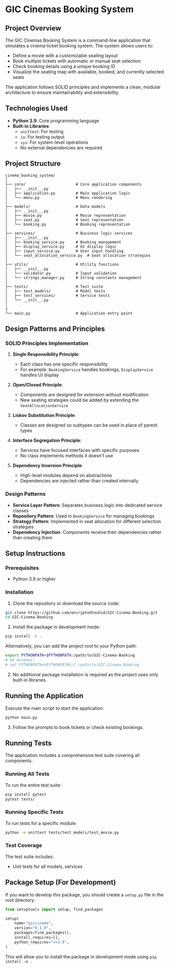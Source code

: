 # GIC Cinemas Booking System

## Project Overview

The GIC Cinemas Booking System is a command-line application that simulates a cinema ticket booking system. The system allows users to:

- Define a movie with a customizable seating layout
- Book multiple tickets with automatic or manual seat selection
- Check booking details using a unique booking ID
- Visualize the seating map with available, booked, and currently selected seats

The application follows SOLID principles and implements a clean, modular architecture to ensure maintainability and extensibility.

## Technologies Used

- **Python 3.9**: Core programming language
- **Built-in Libraries**:
  - `unittest`: For testing
  - `io`: For testing output
  - `sys`: For system-level operations
  - No external dependencies are required

## Project Structure

```
cinema_booking_system/
│
├── core/                      # Core application components
│   ├── __init__.py
│   ├── application.py         # Main application logic
│   └── menu.py                # Menu rendering
│
├── models/                    # Data models
│   ├── __init__.py
│   ├── movie.py               # Movie representation
│   ├── seat.py                # Seat representation
│   └── booking.py             # Booking representation
│
├── services/                  # Business logic services
│   ├── __init__.py
│   ├── booking_service.py     # Booking management
│   ├── display_service.py     # UI display logic
│   ├── input_service.py       # User input handling
│   └── seat_allocation_service.py  # Seat allocation strategies
│
├── utils/                     # Utility functions
│   ├── __init__.py
│   └── validator.py           # Input validation
│   └── strings_manager.py     # String constants management
│
├── tests/                     # Test suite
│   ├── test_models/           # Model tests
│   ├── test_services/         # Service tests 
│   └── __init__.py
│
├
└── main.py                    # Application entry point
```

## Design Patterns and Principles

### SOLID Principles Implementation

1. **Single Responsibility Principle**:
   - Each class has one specific responsibility
   - For example: `BookingService` handles bookings, `DisplayService` handles UI display

2. **Open/Closed Principle**:
   - Components are designed for extension without modification
   - New seating strategies could be added by extending the `SeatAllocationService`

3. **Liskov Substitution Principle**:
   - Classes are designed so subtypes can be used in place of parent types

4. **Interface Segregation Principle**:
   - Services have focused interfaces with specific purposes
   - No class implements methods it doesn't use

5. **Dependency Inversion Principle**:
   - High-level modules depend on abstractions
   - Dependencies are injected rather than created internally

### Design Patterns

- **Service Layer Pattern**: Separates business logic into dedicated service classes
- **Repository Pattern**: Used in `BookingService` for managing bookings
- **Strategy Pattern**: Implemented in seat allocation for different selection strategies
- **Dependency Injection**: Components receive their dependencies rather than creating them

## Setup Instructions

### Prerequisites

- Python 3.9 or higher

### Installation

1. Clone the repository or download the source code:

```bash
git clone https://github.com/encryptedtouhid/GIC-Cinema-Booking.git
cd GIC-Cinema-Booking
```

2. Install the package in development mode:

```bash
pip install -e .
```

Alternatively, you can add the project root to your Python path:

```bash
export PYTHONPATH=$PYTHONPATH:/path/to/GIC-Cinema-Booking
# On Windows:
# set PYTHONPATH=%PYTHONPATH%;C:\path\to\GIC-Cinema-Booking
```


2. No additional package installation is required as the project uses only built-in libraries.

## Running the Application

Execute the main script to start the application:

```bash
python main.py
```

3. Follow the prompts to book tickets or check existing bookings.

## Running Tests

The application includes a comprehensive test suite covering all components.

### Running All Tests

To run the entire test suite:

```bash
pip install pytest
pytest tests/
```

### Running Specific Tests

To run tests for a specific module:

```bash
python -m unittest tests/test_models/test_movie.py
```

### Test Coverage

The test suite includes:
- Unit tests for all models, services



## Package Setup (For Development)

If you want to develop this package, you should create a `setup.py` file in the root directory:

```python
from setuptools import setup, find_packages

setup(
    name="giccinema",
    version="0.1.0",
    packages=find_packages(),
    install_requires=[],
    python_requires=">=3.9",
)
```
This will allow you to install the package in development mode using `pip install -e .`
